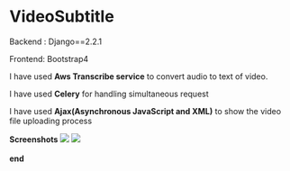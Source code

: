 # VideoSubtitle

Backend : Django==2.2.1

Frontend: Bootstrap4


I have used <b>Aws  Transcribe service</b> to convert audio to text
of video.

I have used <b>Celery</b> for handling simultaneous request



I have used <b>Ajax(Asynchronous JavaScript and XML)</b> to show the video file uploading process

<b>Screenshots</b>
<img src="https://githubimage.s3.ap-south-1.amazonaws.com/loading.png" />
<img src="https://githubimage.s3.ap-south-1.amazonaws.com/subtitle.png" />
<br>
<br>
<b> end</b>
